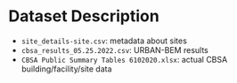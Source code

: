 # Dataset Description
- `site_details-site.csv`: metadata about sites
- `cbsa_results_05.25.2022.csv`: URBAN-BEM results
- `CBSA Public Summary Tables 6102020.xlsx`: actual CBSA building/facility/site data
